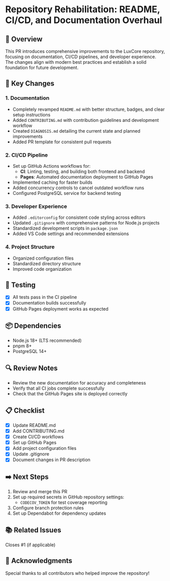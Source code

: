 # Repository Rehabilitation: README, CI/CD, and Documentation Overhaul

## 📝 Overview

This PR introduces comprehensive improvements to the LuxCore repository, focusing on documentation, CI/CD pipelines, and developer experience. The changes align with modern best practices and establish a solid foundation for future development.

## 🚀 Key Changes

### 1. Documentation
- Completely revamped `README.md` with better structure, badges, and clear setup instructions
- Added `CONTRIBUTING.md` with contribution guidelines and development workflow
- Created `DIAGNOSIS.md` detailing the current state and planned improvements
- Added PR template for consistent pull requests

### 2. CI/CD Pipeline
- Set up GitHub Actions workflows for:
  - **CI**: Linting, testing, and building both frontend and backend
  - **Pages**: Automated documentation deployment to GitHub Pages
- Implemented caching for faster builds
- Added concurrency controls to cancel outdated workflow runs
- Configured PostgreSQL service for backend testing

### 3. Developer Experience
- Added `.editorconfig` for consistent code styling across editors
- Updated `.gitignore` with comprehensive patterns for Node.js projects
- Standardized development scripts in `package.json`
- Added VS Code settings and recommended extensions

### 4. Project Structure
- Organized configuration files
- Standardized directory structure
- Improved code organization

## 🧪 Testing

- [x] All tests pass in the CI pipeline
- [x] Documentation builds successfully
- [x] GitHub Pages deployment works as expected

## 📦 Dependencies

- Node.js 18+ (LTS recommended)
- pnpm 8+
- PostgreSQL 14+

## 🔍 Review Notes

- Review the new documentation for accuracy and completeness
- Verify that all CI jobs complete successfully
- Check that the GitHub Pages site is deployed correctly

## 📋 Checklist

- [x] Update README.md
- [x] Add CONTRIBUTING.md
- [x] Create CI/CD workflows
- [x] Set up GitHub Pages
- [x] Add project configuration files
- [x] Update .gitignore
- [x] Document changes in PR description

## ➡️ Next Steps

1. Review and merge this PR
2. Set up required secrets in GitHub repository settings:
   - `CODECOV_TOKEN` for test coverage reporting
3. Configure branch protection rules
4. Set up Dependabot for dependency updates

## 📚 Related Issues

Closes #1 (if applicable)

## 🙏 Acknowledgments

Special thanks to all contributors who helped improve the repository!
